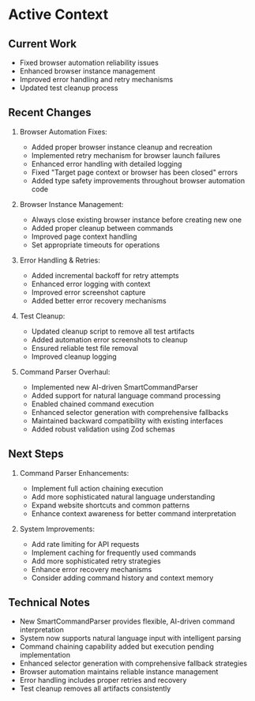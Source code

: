# Active Context

## Current Work
- Fixed browser automation reliability issues
- Enhanced browser instance management
- Improved error handling and retry mechanisms
- Updated test cleanup process

## Recent Changes
1. Browser Automation Fixes:
   - Added proper browser instance cleanup and recreation
   - Implemented retry mechanism for browser launch failures
   - Enhanced error handling with detailed logging
   - Fixed "Target page context or browser has been closed" errors
   - Added type safety improvements throughout browser automation code

2. Browser Instance Management:
   - Always close existing browser instance before creating new one
   - Added proper cleanup between commands
   - Improved page context handling
   - Set appropriate timeouts for operations

3. Error Handling & Retries:
   - Added incremental backoff for retry attempts
   - Enhanced error logging with context
   - Improved error screenshot capture
   - Added better error recovery mechanisms

4. Test Cleanup:
   - Updated cleanup script to remove all test artifacts
   - Added automation error screenshots to cleanup
   - Ensured reliable test file removal
   - Improved cleanup logging

5. Command Parser Overhaul:
   - Implemented new AI-driven SmartCommandParser
   - Added support for natural language command processing
   - Enabled chained command execution
   - Enhanced selector generation with comprehensive fallbacks
   - Maintained backward compatibility with existing interfaces
   - Added robust validation using Zod schemas

## Next Steps
1. Command Parser Enhancements:
   - Implement full action chaining execution
   - Add more sophisticated natural language understanding
   - Expand website shortcuts and common patterns
   - Enhance context awareness for better command interpretation

2. System Improvements:
   - Add rate limiting for API requests
   - Implement caching for frequently used commands
   - Add more sophisticated retry strategies
   - Enhance error recovery mechanisms
   - Consider adding command history and context memory

## Technical Notes
- New SmartCommandParser provides flexible, AI-driven command interpretation
- System now supports natural language input with intelligent parsing
- Command chaining capability added but execution pending implementation
- Enhanced selector generation with comprehensive fallback strategies
- Browser automation maintains reliable instance management
- Error handling includes proper retries and recovery
- Test cleanup removes all artifacts consistently
